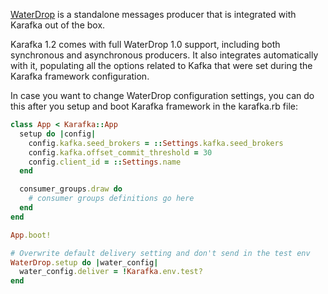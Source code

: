 [WaterDrop](https://github.com/karafka/waterdrop) is a standalone messages producer that is integrated with Karafka out of the box.

Karafka 1.2 comes with full WaterDrop 1.0 support, including both synchronous and asynchronous producers. It also integrates automatically with it, populating all the options related to Kafka that were set during the Karafka framework configuration.

In case you want to change WaterDrop configuration settings, you can do this after you setup and boot Karafka framework in the karafka.rb file:

```ruby
class App < Karafka::App
  setup do |config|
    config.kafka.seed_brokers = ::Settings.kafka.seed_brokers
    config.kafka.offset_commit_threshold = 30
    config.client_id = ::Settings.name
  end

  consumer_groups.draw do
    # consumer groups definitions go here
  end
end

App.boot!

# Overwrite default delivery setting and don't send in the test env
WaterDrop.setup do |water_config|
  water_config.deliver = !Karafka.env.test?
end
```